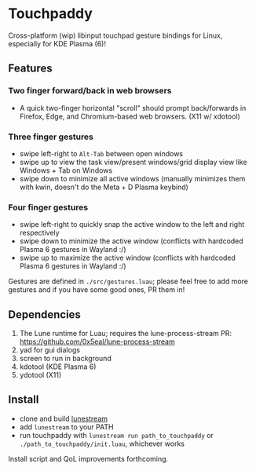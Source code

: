 # Touchpaddy
Cross-platform (wip) libinput touchpad gesture bindings for Linux, especially for KDE Plasma (6)!
## Features
### Two finger forward/back in web browsers
- A quick two-finger horizontal "scroll" should prompt back/forwards in Firefox, Edge, and Chromium-based web browsers. (X11 w/ xdotool)
### Three finger gestures
- swipe left-right to `Alt-Tab` between open windows
- swipe up to view the task view/present windows/grid display view like Windows + Tab on Windows
- swipe down to minimize all active windows (manually minimizes them with kwin, doesn't do the Meta + D Plasma keybind)
### Four finger gestures
- swipe left-right to quickly snap the active window to the left and right respectively
- swipe down to minimize the active window (conflicts with hardcoded Plasma 6 gestures in Wayland :/)
- swipe up to maximize the active window (conflicts with hardcoded Plasma 6 gestures in Wayland :/)

Gestures are defined in `./src/gestures.luau`; please feel free to add more gestures and if you have some good ones, PR them in! 

## Dependencies
1. The Lune runtime for Luau; requires the lune-process-stream PR: https://github.com/0x5eal/lune-process-stream
2. yad for gui dialogs
3. screen to run in background
3. kdotool (KDE Plasma 6)
4. ydotool (X11)

## Install
- clone and build [lunestream](https://github.com/0x5eal/lune-process-stream)
- add `lunestream` to your PATH
- run touchpaddy with `lunestream run path_to_touchpaddy` or `./path_to_touchpaddy/init.luau`, whichever works

Install script and QoL improvements forthcoming.
